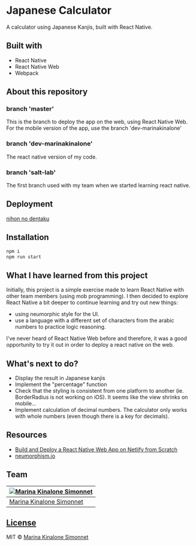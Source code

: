 # Japanese Calculator
A calculator using Japanese Kanjis, built with React Native. 

## Built with 

- React Native
- React Native Web
- Webpack

## About this repository

### branch 'master'
This is the branch to deploy the app on the web, using React Native Web. For the mobile version of the app, use the branch 'dev-marinakinalone'

### branch 'dev-marinakinalone'
The react native version of my code.
### branch 'salt-lab'
The first branch used with my team when we started learning react native.
  
## Deployment
[nihon no dentaku](https://https://nihon-no-dentaku.netlify.app/)

## Installation

```bash
npm i
npm run start

```

## What I have learned from this project
Initially, this project is a simple exercise made to learn React Native with other team members (using mob programming). I then decided to explore React Native a bit deeper to continue learning and try out new things:

- using neumorphic style for the UI.
- use a language with a different set of characters from the arabic numbers to practice logic reasoning.

I've never heard of React Native Web before and therefore, it was a good opportunity to try it out in order to deploy a react native on the web.

## What's next to do?
- Display the result in Japanese kanjis
- Implement the "percentage" function
- Check that the styling is consistent from one platform to another (ie. BorderRadius is not working on iOS). It seems like the view shrinks on mobile...
- Implement calculation of decimal numbers. The calculator only works with whole numbers (even though there is a key for decimals). 
## Resources
- [Build and Deploy a React Native Web App on Netlify from Scratch](https://codinhood.com/build-deploy-react-native-web-on-netlify)
- [neumorphism.io](https://neumorphism.io/#e0e0e0)
## Team

[![Marina Kinalone Simonnet](https://avatars.githubusercontent.com/u/63544936?v=3&s=144)](https://github.com/marinakinalone) |
---|
[Marina Kinalone Simonnet](https://github.com/marinakinalone) |

## [License](https://github.com/marinakinalone/react-native-calculator/blob/master/LICENSE)

MIT © [Marina Kinalone Simonnet](https://github.com/marinakinalone)
